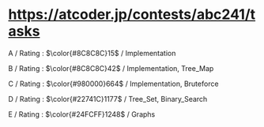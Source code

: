 # https://atcoder.jp/contests/abc241/tasks

A / Rating : $\color{#8C8C8C}15$ / Implementation

B / Rating : $\color{#8C8C8C}42$ / Implementation, Tree_Map

C / Rating : $\color{#980000}664$ / Implementation, Bruteforce

D / Rating : $\color{#22741C}1177$ / Tree_Set, Binary_Search

E / Rating : $\color{#24FCFF}1248$ / Graphs
